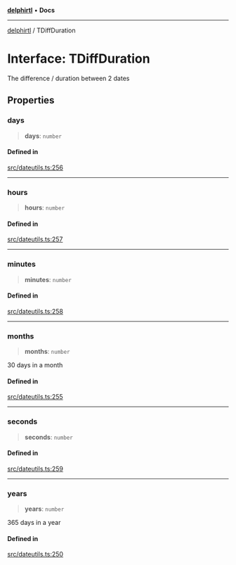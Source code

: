 [**delphirtl**](../README.md) • **Docs**

***

[delphirtl](../globals.md) / TDiffDuration

# Interface: TDiffDuration

The difference / duration between 2 dates

## Properties

### days

> **days**: `number`

#### Defined in

[src/dateutils.ts:256](https://github.com/chuacw/delphirtl/blob/a42cfe2d9eb3a9ad56345b88288deeb5af05099e/src/dateutils.ts#L256)

***

### hours

> **hours**: `number`

#### Defined in

[src/dateutils.ts:257](https://github.com/chuacw/delphirtl/blob/a42cfe2d9eb3a9ad56345b88288deeb5af05099e/src/dateutils.ts#L257)

***

### minutes

> **minutes**: `number`

#### Defined in

[src/dateutils.ts:258](https://github.com/chuacw/delphirtl/blob/a42cfe2d9eb3a9ad56345b88288deeb5af05099e/src/dateutils.ts#L258)

***

### months

> **months**: `number`

30 days in a month

#### Defined in

[src/dateutils.ts:255](https://github.com/chuacw/delphirtl/blob/a42cfe2d9eb3a9ad56345b88288deeb5af05099e/src/dateutils.ts#L255)

***

### seconds

> **seconds**: `number`

#### Defined in

[src/dateutils.ts:259](https://github.com/chuacw/delphirtl/blob/a42cfe2d9eb3a9ad56345b88288deeb5af05099e/src/dateutils.ts#L259)

***

### years

> **years**: `number`

365 days in a year

#### Defined in

[src/dateutils.ts:250](https://github.com/chuacw/delphirtl/blob/a42cfe2d9eb3a9ad56345b88288deeb5af05099e/src/dateutils.ts#L250)
